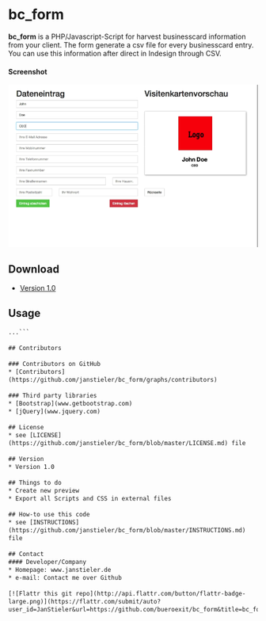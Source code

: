 bc_form
======
**bc_form** is a PHP/Javascript-Script for harvest businesscard information from your client.
The form generate a csv file for every businesscard entry.
You can use this information after direct in Indesign through CSV.

#### Screenshot
![Preview bc-form](https://github.com/janstieler/bc_form/raw/master/images/vorschau.png
 "preview bc_form")

## Download
* [Version 1.0](https://github.com/janstieler/bc_form/archive/master.zip)

## Usage
```$ git clone https://github.com/janstieler/bc_form.git
...```

## Contributors

### Contributors on GitHub
* [Contributors](https://github.com/janstieler/bc_form/graphs/contributors)

### Third party libraries
* [Bootstrap](www.getbootstrap.com)
* [jQuery](www.jquery.com)

## License
* see [LICENSE](https://github.com/janstieler/bc_form/blob/master/LICENSE.md) file

## Version
* Version 1.0

## Things to do
* Create new preview
* Export all Scripts and CSS in external files

## How-to use this code
* see [INSTRUCTIONS](https://github.com/janstieler/bc_form/blob/master/INSTRUCTIONS.md) file

## Contact
#### Developer/Company
* Homepage: www.janstieler.de
* e-mail: Contact me over Github

[![Flattr this git repo](http://api.flattr.com/button/flattr-badge-large.png)](https://flattr.com/submit/auto?user_id=JanStieler&url=https://github.com/bueroexit/bc_form&title=bc_form&language=&tags=github&category=software)
